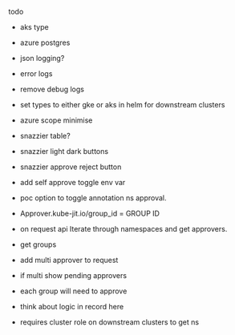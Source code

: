 todo

- aks type
- azure postgres
- json logging?
- error logs
- remove debug logs
- set types to either gke or aks in helm for downstream clusters
- azure scope minimise
- snazzier table?
- snazzier light dark buttons
- snazzier approve reject button 
- add self approve toggle env var

- poc option to toggle annotation ns approval.
- Approver.kube-jit.io/group_id = GROUP ID
- on request api Iterate through namespaces and get approvers.
- get groups
- add multi approver to request
- if multi show pending approvers
- each group will need to approve
- think about logic in record here
- requires cluster role on downstream clusters to get ns

